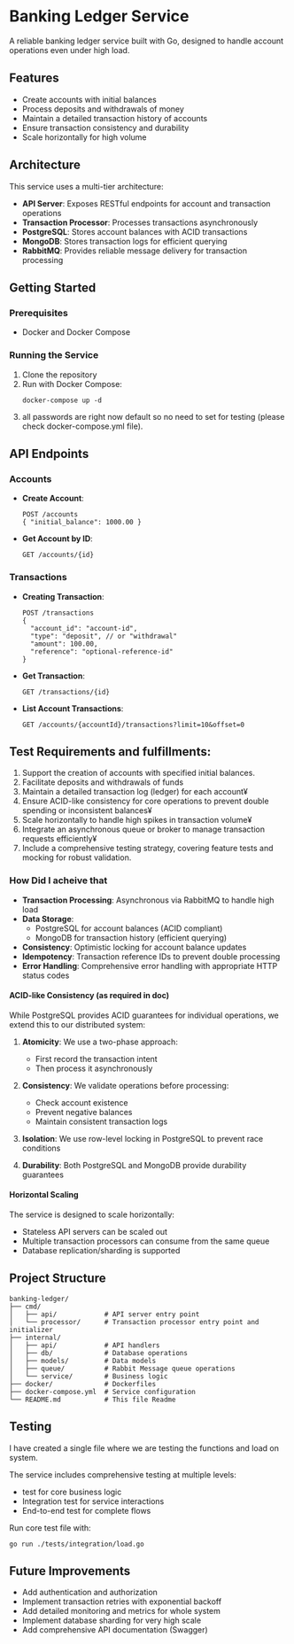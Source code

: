# Banking Ledger Service

A reliable banking ledger service built with Go, designed to handle account operations even under high load.

## Features

- Create accounts with initial balances
- Process deposits and withdrawals of money
- Maintain a detailed transaction history of accounts
- Ensure transaction consistency and durability
- Scale horizontally for high volume

## Architecture

This service uses a multi-tier architecture:

- **API Server**: Exposes RESTful endpoints for account and transaction operations
- **Transaction Processor**: Processes transactions asynchronously
- **PostgreSQL**: Stores account balances with ACID transactions
- **MongoDB**: Stores transaction logs for efficient querying
- **RabbitMQ**: Provides reliable message delivery for transaction processing

## Getting Started

### Prerequisites

- Docker and Docker Compose

### Running the Service

1. Clone the repository
2. Run with Docker Compose:
   ```
   docker-compose up -d
   ```
3. all passwords are right now default so no need to set for testing (please check docker-compose.yml file).
## API Endpoints

### Accounts

- **Create Account**:
  ```
  POST /accounts
  { "initial_balance": 1000.00 }
  ```

- **Get Account by ID**:
  ```
  GET /accounts/{id}
  ```

### Transactions

- **Creating Transaction**:
  ```
  POST /transactions
  {
    "account_id": "account-id",
    "type": "deposit", // or "withdrawal"
    "amount": 100.00,
    "reference": "optional-reference-id"
  }
  ```

- **Get Transaction**:
  ```
  GET /transactions/{id}
  ```

- **List Account Transactions**:
  ```
  GET /accounts/{accountId}/transactions?limit=10&offset=0
  ```

## Test Requirements and fulfillments:
1. Support the creation of accounts with specified initial balances.
2. Facilitate deposits and withdrawals of funds 
3. Maintain a detailed transaction log (ledger) for each account¥
4. Ensure ACID-like consistency for core operations to prevent double spending or inconsistent balances¥
5. Scale horizontally to handle high spikes in transaction volume¥
6. Integrate an asynchronous queue or broker to manage transaction requests efficiently¥
7. Include a comprehensive testing strategy, covering feature tests and mocking for robust validation.


### How Did I acheive that

- **Transaction Processing**: Asynchronous via RabbitMQ to handle high load
- **Data Storage**: 
  - PostgreSQL for account balances (ACID compliant)
  - MongoDB for transaction history (efficient querying)
- **Consistency**: Optimistic locking for account balance updates
- **Idempotency**: Transaction reference IDs to prevent double processing
- **Error Handling**: Comprehensive error handling with appropriate HTTP status codes


#### ACID-like Consistency (as required in doc)

While PostgreSQL provides ACID guarantees for individual operations, we extend this to our distributed system:

1. **Atomicity**: We use a two-phase approach:
   - First record the transaction intent
   - Then process it asynchronously

2. **Consistency**: We validate operations before processing:
   - Check account existence
   - Prevent negative balances
   - Maintain consistent transaction logs

3. **Isolation**: We use row-level locking in PostgreSQL to prevent race conditions

4. **Durability**: Both PostgreSQL and MongoDB provide durability guarantees

#### Horizontal Scaling

The service is designed to scale horizontally:

- Stateless API servers can be scaled out
- Multiple transaction processors can consume from the same queue
- Database replication/sharding is supported

## Project Structure

```
banking-ledger/
├── cmd/
│   ├── api/            # API server entry point
│   └── processor/      # Transaction processor entry point and initializer
├── internal/
│   ├── api/            # API handlers
│   ├── db/             # Database operations
│   ├── models/         # Data models
│   ├── queue/          # Rabbit Message queue operations
│   └── service/        # Business logic
├── docker/             # Dockerfiles
├── docker-compose.yml  # Service configuration
└── README.md           # This file Readme
```

## Testing
I have created a single file where we are testing the functions and load on system.

The service includes comprehensive testing at multiple levels:

- test for core business logic
- Integration test for service interactions
- End-to-end test for complete flows

Run core test file with:
```
go run ./tests/integration/load.go
```

## Future Improvements

- Add authentication and authorization
- Implement transaction retries with exponential backoff
- Add detailed monitoring and metrics for whole system
- Implement database sharding for very high scale
- Add comprehensive API documentation (Swagger)

